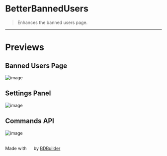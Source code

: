 # BetterBannedUsers

> Enhances the banned users page.
<hr/>


# Previews

## Banned Users Page
![image](https://raw.githubusercontent.com/Strencher/BetterDiscordStuff/master/BetterBannedUsers/assets/preview.png)
<br/>

## Settings Panel
![image](https://raw.githubusercontent.com/Strencher/BetterDiscordStuff/master/BetterBannedUsers/assets/settings.png)
<br/>

## Commands API
![image](https://raw.githubusercontent.com/Strencher/BetterDiscordStuff/master/BetterBannedUsers/assets/commands.png)

<br/>
<span>Made with <img src="https://discord.com/assets/0483f2b648dcc986d01385062052ae1c.svg" width="15" /> by <a href="https://github.com/BetterDiscordBuilder/bdbuilder">BDBuilder</a></span>
